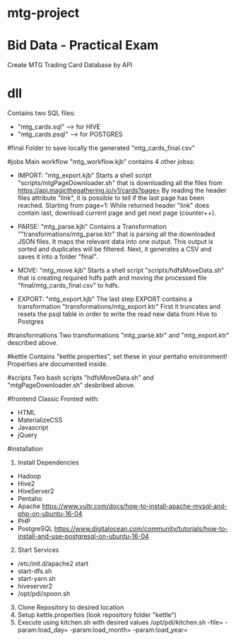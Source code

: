 # mtg-project
# Bid Data - Practical Exam
Create MTG Trading Card Database by API

# dll
Contains two SQL files:
- "mtg_cards.sql" --> for HIVE
- "mtg_cards.psql" --> for POSTGRES

#final
Folder to save locally the generated "mtg_cards_final.csv"

#jobs
Main workflow "mtg_workflow.kjb" contains 4 other jobss:
- IMPORT: "mtg_export.kjb"
Starts a shell script "scripts/mtgPageDownloader.sh" that is downloading all the files from https://api.magicthegathering.io/v1/cards?page=<pagenumber>
By reading the header files attribute "link", it is possible to tell if the last page has been reached.
Starting from page=1: While returned header "link" does contain last, download current page and get next page (counter++).

- PARSE: "mtg_parse.kjb"
Contains a Transformation ""transformations/mtg_parse.ktr" that is parsing all the downloaded JSON files. It maps the relevant data into one output. This output is sorted and duplicates will be filtered.
Next, it generates a CSV and saves it into a folder "final".

- MOVE: "mtg_move.kjb"
Starts a shell script "scripts/hdfsMoveData.sh" that is creating required hdfs path and moving the processed file "final/mtg_cards_final.csv" to hdfs.

- EXPORT: "mtg_export.kjb"
The last step EXPORT contains a transformation "transformations/mtg_export.ktr"
First it truncates and resets the psql table in order to write the read new data from Hive to Postgres 

#transformations
Two transformations "mtg_parse.ktr" and "mtg_export.ktr" described above.

#kettle
Contains "kettle.properties", set these in your pentaho environment!
Properties are documented inside.

#scripts
Two bash scripts "hdfsMoveData.sh" and "mtgPageDownloader.sh" desbribed above.

#frontend
Classic Fronted with: 
- HTML
- MaterializeCSS
- Javascript
- jQuery

#installation
1. Install Dependencies
- Hadoop
- Hive2
- HiveServer2
- Pentaho
- Apache https://www.vultr.com/docs/how-to-install-apache-mysql-and-php-on-ubuntu-16-04
- PHP
- PostgreSQL https://www.digitalocean.com/community/tutorials/how-to-install-and-use-postgresql-on-ubuntu-16-04
2. Start Services
- /etc/init.d/apache2 start
- start-dfs.sh
- start-yarn.sh
- hiveserver2
- /opt/pdi/spoon.sh
3. Clone Repository to desired location
4. Setup kettle.properties (look repository folder "kettle")
5. Execute using kitchen.sh with desired values
/opt/pdi/kitchen.sh -file=<Path to mtg_workflow.kjb> -param:load_day=<day> -param:load_month=<month> -param:load_year=<year>

